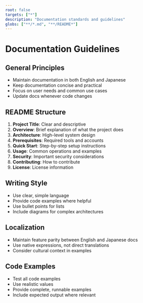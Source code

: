 ```yaml
---
root: false
targets: ["*"]
description: "Documentation standards and guidelines"
globs: ["**/*.md", "**/README*"]
---
```


# Documentation Guidelines

## General Principles
- Maintain documentation in both English and Japanese
- Keep documentation concise and practical
- Focus on user needs and common use cases
- Update docs whenever code changes

## README Structure
1. **Project Title**: Clear and descriptive
2. **Overview**: Brief explanation of what the project does
3. **Architecture**: High-level system design
4. **Prerequisites**: Required tools and accounts
5. **Quick Start**: Step-by-step setup instructions
6. **Usage**: Common operations and examples
7. **Security**: Important security considerations
8. **Contributing**: How to contribute
9. **License**: License information

## Writing Style
- Use clear, simple language
- Provide code examples where helpful
- Use bullet points for lists
- Include diagrams for complex architectures

## Localization
- Maintain feature parity between English and Japanese docs
- Use native expressions, not direct translations
- Consider cultural context in examples

## Code Examples
- Test all code examples
- Use realistic values
- Provide complete, runnable examples
- Include expected output where relevant